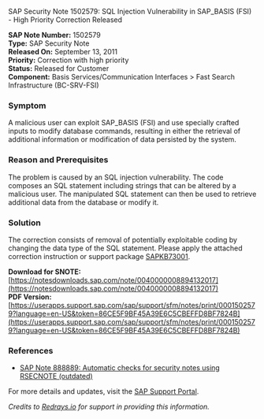 SAP Security Note 1502579: SQL Injection Vulnerability in SAP_BASIS (FSI) - High Priority Correction Released

**SAP Note Number:** 1502579  
**Type:** SAP Security Note  
**Released On:** September 13, 2011  
**Priority:** Correction with high priority  
**Status:** Released for Customer  
**Component:** Basis Services/Communication Interfaces > Fast Search Infrastructure (BC-SRV-FSI)

### Symptom
A malicious user can exploit SAP_BASIS (FSI) and use specially crafted inputs to modify database commands, resulting in either the retrieval of additional information or modification of data persisted by the system.

### Reason and Prerequisites
The problem is caused by an SQL injection vulnerability. The code composes an SQL statement including strings that can be altered by a malicious user. The manipulated SQL statement can then be used to retrieve additional data from the database or modify it.

### Solution
The correction consists of removal of potentially exploitable coding by changing the data type of the SQL statement. Please apply the attached correction instruction or support package [SAPKB73001](https://me.sap.com/supportpackage/SAPKB73001).

**Download for SNOTE:** [https://notesdownloads.sap.com/note/0040000008894132017](https://notesdownloads.sap.com/note/0040000008894132017)  
**PDF Version:** [https://userapps.support.sap.com/sap/support/sfm/notes/print/0001502579?language=en-US&token=86CE5F9BF45A39E6C5CBEFFD8BF7824B](https://userapps.support.sap.com/sap/support/sfm/notes/print/0001502579?language=en-US&token=86CE5F9BF45A39E6C5CBEFFD8BF7824B)

### References
- [SAP Note 888889: Automatic checks for security notes using RSECNOTE (outdated)](https://me.sap.com/notes/888889)

For more details and updates, visit the [SAP Support Portal](https://me.sap.com/).

*Credits to [Redrays.io](https://redrays.io) for support in providing this information.*